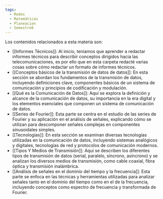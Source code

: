 ```yaml
---
tags:
  - Redes
  - Matemáticas
  - Planeacion
  - Semestre6
---
```

Los contenidos relacionados a esta materia son:

- [[Informes Técnicos]]: Al inicio, teníamos que aprender a redactar informes técnicos para describir conceptos dirigidos hacia las telecomunicaciones, es por ello que en esta carpeta redacté varias cosas sobre cómo redactar un formato de informes técnicos.
- [[Conceptos básicos de la transmisión de datos de datos]]: En esta sección se abordan los fundamentos de la transmisión de datos, incluyendo definiciones clave, componentes básicos de un sistema de comunicación y principios de codificación y modulación.
- [[Qué es la Comunicación de Datos]]: Aquí se explora la definición y alcance de la comunicación de datos, su importancia en la era digital y los elementos esenciales que componen un sistema de comunicación de datos.
- [[Series de Fourier]]: Esta parte se centra en el estudio de las series de Fourier y su aplicación en el análisis de señales, explicando cómo se utilizan para descomponer señales complejas en componentes sinusoidales simples.
- [[Tecnologías]]: En esta sección se examinan diversas tecnologías utilizadas en la comunicación de datos, incluyendo sistemas analógicos y digitales, tecnologías de red y protocolos de comunicación modernos.
- [[Tipos Y Medios de Transmisión]]: Aquí se describen los diferentes tipos de transmisión de datos (serial, paralelo, síncrono, asíncrono) y se analizan los diversos medios de transmisión, como cable coaxial, fibra óptica y transmisión inalámbrica.
- [[Análisis de señales en el dominio del tiempo y la frecuencia]]: Esta parte se enfoca en las técnicas y herramientas utilizadas para analizar señales tanto en el dominio del tiempo como en el de la frecuencia, incluyendo conceptos como espectro de frecuencia y transformada de Fourier.

